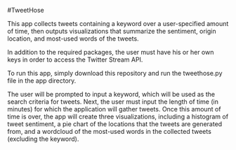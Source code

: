#TweetHose

This app collects tweets containing a keyword over a user-specified amount of time, then outputs visualizations that summarize the sentiment, origin location, and most-used words of the tweets. 

In addition to the required packages, the user must have his or her own keys in order to access the Twitter Stream API. 

To run this app, simply download this repository and run the tweethose.py file in the app directory. 

The user will be prompted to input a keyword, which will be used as the search criteria for tweets. Next, the user must input the length of time (in minutes) for which the application will gather tweets. Once this amount of time is over, the app will create three visualizations, including a histogram of tweet sentiment, a pie chart of the locations that the tweets are generated from, and a wordcloud of the most-used words in the collected tweets (excluding the keyword). 
